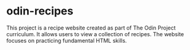 # odin-recipes
This project is a recipe website created as part of The Odin Project curriculum. 
It allows users to view a collection of recipes. 
The website focuses on practicing fundamental HTML skills.
